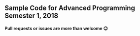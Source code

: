 ## Sample Code for Advanced Programming Semester 1, 2018

#### Pull requests or issues are more than welcome 😉
